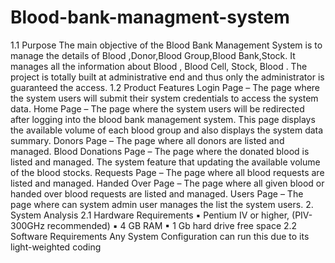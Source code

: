 # Blood-bank-managment-system
1.1 Purpose The main objective of the Blood Bank Management System is to manage the  details of Blood ,Donor,Blood Group,Blood Bank,Stock. It manages all the  information about Blood , Blood Cell, Stock, Blood . The project is totally built  at administrative end and thus only the administrator is guaranteed the access. 1.2 Product Features Login Page – The page where the system users will submit their system  credentials to access the system data. Home Page – The page where the system users will be redirected after logging  into the blood bank management system. This page displays the available  volume of each blood group and also displays the system data summary. Donors Page – The page where all donors are listed and managed. Blood Donations Page – The page where the donated blood is listed and  managed. The system feature that updating the available volume of the blood  stocks. Requests Page – The page where all blood requests are listed and managed. Handed Over Page – The page where all given blood or handed over blood  requests are listed and managed. Users Page – The page where can system admin user manages the list the system  users. 2. System Analysis 2.1 Hardware Requirements ▪ Pentium IV or higher, (PIV-300GHz recommended) ▪ 4 GB RAM ▪ 1 Gb hard drive free space 2.2 Software Requirements Any System Configuration can run this due to its light-weighted coding
